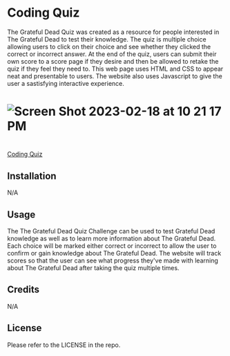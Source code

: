 # Coding Quiz

The Grateful Dead Quiz was created as a resource for people interested in The Grateful Dead to test their knowledge. The quiz is multiple choice allowing users to click on their choice and see whether they clicked the correct or incorrect answer. At the end of the quiz, users can submit their own score to a score page if they desire and then be allowed to retake the quiz if they feel they need to. This web page uses HTML and CSS to appear neat and presentable to users. The website also uses Javascript to give the user a sastisfying interactive experience. 

# ![Screen Shot 2023-02-18 at 10 21 17 PM](https://user-images.githubusercontent.com/61917285/219910941-8acf122c-96b7-4ba9-9be6-2d0507c31abf.png)

#
[Coding Quiz](https://brainatoms.github.io/Coding_Quiz/)

## Installation

N/A

## Usage

The The Grateful Dead Quiz Challenge can be used to test Grateful Dead knowledge as well as to learn more information about The Grateful Dead. Each choice will be marked either correct or incorrect to allow the user to confirm or gain knowledge about The Grateful Dead. The website will track scores so that the user can see what progress they've made with learning about The Grateful Dead after taking the quiz multiple times. 

## Credits

N/A

## License

Please refer to the LICENSE in the repo.